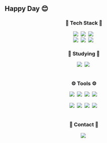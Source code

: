 ## Happy Day 😊

<!--내용 부분-->
<h3 align="center">🐒 Tech Stack 🐒</h3>
<div align="center">
  <img src="https://img.shields.io/badge/kotlin-AD87F1?style=for-the-badge&logo=kotlin&logoColor=FF11032A" />&nbsp
  <img src="https://img.shields.io/badge/c++-2C49EC?style=for-the-badge&logo=c&logoColor=black" />&nbsp
  <img src="https://img.shields.io/badge/javascript-F7DF1E.svg?style=for-the-badge&logo=javascript&logoColor=20232a" />&nbsp
</div>

<div align="center">
  <img src="https://img.shields.io/badge/ruby-EC4452?style=for-the-badge&logo=ruby&logoColor=white" />&nbsp
  <img src="https://img.shields.io/badge/html5-E34F26.svg?style=for-the-badge&logo=html5&logoColor=white" />&nbsp
  <img src="https://img.shields.io/badge/python-3670A0?style=for-the-badge&logo=python&logoColor=ffdd54" />&nbsp
</div>

<h3 align="center">📖 Studying 📖</h3>
<div align="center">
  <img src="https://img.shields.io/badge/reactnative-426EC7.svg?style=for-the-badge&logo=react&logoColor=1C215D" />&nbsp
  <img src="https://img.shields.io/badge/swift-2C49EC.svg?style=for-the-badge&logo=swift&logoColor=white" />&nbsp
</div>

<br>

<h3 align="center">⚙️ Tools ⚙️</h3>
<div align="center">
  <img src="https://img.shields.io/badge/androidstudio-FF000000.svg?style=for-the-badge&logo=androidstudio&logoColor=black" />&nbsp
  <img src="https://img.shields.io/badge/github-181717.svg?style=for-the-badge&logo=github&logoColor=white" />&nbsp
  <img src="https://img.shields.io/badge/figma-F24E1E.svg?style=for-the-badge&logo=figma&logoColor=white" />&nbsp
  <img src="https://img.shields.io/badge/firebase-FF7581.svg?style=for-the-badge&logo=firebase&logoColor=black" />&nbsp
</div>

<br>

<div align="center">
  <img src="https://img.shields.io/badge/Notion-F3F3F3.svg?style=for-the-badge&logo=notion&logoColor=black" />&nbsp
  <img src="https://img.shields.io/badge/VSCode-2C2C32.svg?style=for-the-badge&logo=visualstudiocode&logoColor=22ABF3" />&nbsp
  <img src="https://img.shields.io/badge/goorm-F05033.svg?style=for-the-badge&logo=goormIDE&logoColor=white" />&nbsp
  <img src="https://img.shields.io/badge/xcode-2C49EC.svg?style=for-the-badge&logo=xcode&logoColor=white" />&nbsp
  
<!--   <img src="https://img.shields.io/badge/Colab-2C2C32.svg?style=for-the-badge&logo=googlecolab&logoColor=F9AB00" />&nbsp -->
</div>

<br>

<h3 align="center">📨 Contact 📨</h3>
<div align="center">
  <img src="https://img.shields.io/badge/wjdrnjs112987@gmail.com-7FC7FE.svg?style=for-the-badge&logo=gmail&logoColor=white" />&nbsp
</div>

<!--
**8corn/8corn** is a ✨ _special_ ✨ repository because its `README.md` (this file) appears on your GitHub profile.

Here are some ideas to get you started:

- 🔭 I’m currently working on ...
- 🌱 I’m currently learning ...
- 👯 I’m looking to collaborate on ...
- 🤔 I’m looking for help with ...
- 💬 Ask me about ...
- 📫 How to reach me: ...
- 😄 Pronouns: ...
- ⚡ Fun fact: ...
-->

